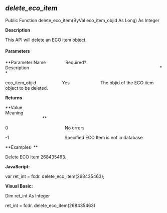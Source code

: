 _delete_eco_item_
-------------------

Public Function delete_eco_item(ByVal eco_item_objid As Long) As Integer

**Description**

This API will delete an ECO item object.

#### Parameters
**Parameter Name                Required?             Description                                                                                                          **

eco_item_objid                     Yes                         The objid of the ECO item object to be deleted.

**Returns**

**Value                                     Meaning                                                                                                                                               **

0                                              No errors

-1                                             Specified ECO Item is not in database

**Examples  **

 Delete ECO Item 268435463.

**JavaScript:**

var ret_int = fcdr. delete_eco_item(268435463);

**Visual Basic:**

Dim ret_int As Integer

ret_int = fcdr. delete_eco_item(268435463)
